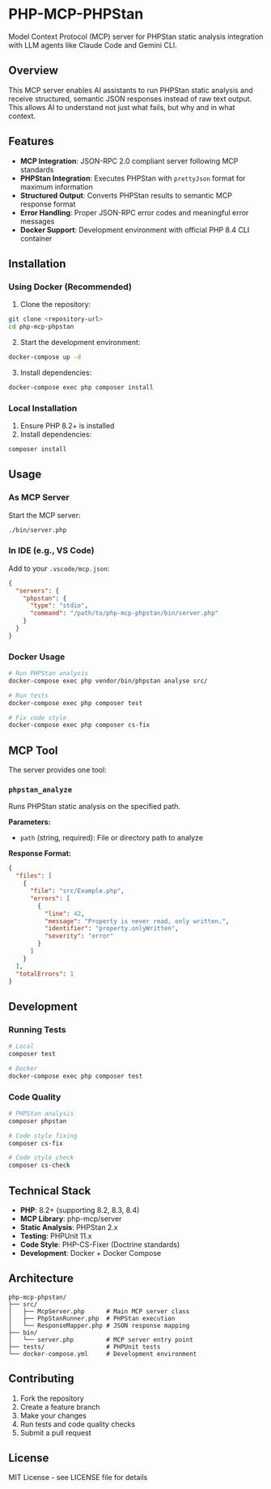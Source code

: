 # PHP-MCP-PHPStan

Model Context Protocol (MCP) server for PHPStan static analysis integration with LLM agents like Claude Code and Gemini CLI.

## Overview

This MCP server enables AI assistants to run PHPStan static analysis and receive structured, semantic JSON responses instead of raw text output. This allows AI to understand not just what fails, but why and in what context.

## Features

- **MCP Integration**: JSON-RPC 2.0 compliant server following MCP standards
- **PHPStan Integration**: Executes PHPStan with `prettyJson` format for maximum information
- **Structured Output**: Converts PHPStan results to semantic MCP response format
- **Error Handling**: Proper JSON-RPC error codes and meaningful error messages
- **Docker Support**: Development environment with official PHP 8.4 CLI container

## Installation

### Using Docker (Recommended)

1. Clone the repository:
```bash
git clone <repository-url>
cd php-mcp-phpstan
```

2. Start the development environment:
```bash
docker-compose up -d
```

3. Install dependencies:
```bash
docker-compose exec php composer install
```

### Local Installation

1. Ensure PHP 8.2+ is installed
2. Install dependencies:
```bash
composer install
```

## Usage

### As MCP Server

Start the MCP server:
```bash
./bin/server.php
```

### In IDE (e.g., VS Code)

Add to your `.vscode/mcp.json`:
```json
{
  "servers": {
    "phpstan": {
      "type": "stdio",
      "command": "/path/to/php-mcp-phpstan/bin/server.php"
    }
  }
}
```

### Docker Usage

```bash
# Run PHPStan analysis
docker-compose exec php vendor/bin/phpstan analyse src/

# Run tests
docker-compose exec php composer test

# Fix code style
docker-compose exec php composer cs-fix
```

## MCP Tool

The server provides one tool:

### `phpstan_analyze`

Runs PHPStan static analysis on the specified path.

**Parameters:**
- `path` (string, required): File or directory path to analyze

**Response Format:**
```json
{
  "files": [
    {
      "file": "src/Example.php",
      "errors": [
        {
          "line": 42,
          "message": "Property is never read, only written.",
          "identifier": "property.onlyWritten",
          "severity": "error"
        }
      ]
    }
  ],
  "totalErrors": 1
}
```

## Development

### Running Tests

```bash
# Local
composer test

# Docker
docker-compose exec php composer test
```

### Code Quality

```bash
# PHPStan analysis
composer phpstan

# Code style fixing
composer cs-fix

# Code style check
composer cs-check
```

## Technical Stack

- **PHP**: 8.2+ (supporting 8.2, 8.3, 8.4)
- **MCP Library**: php-mcp/server
- **Static Analysis**: PHPStan 2.x
- **Testing**: PHPUnit 11.x
- **Code Style**: PHP-CS-Fixer (Doctrine standards)
- **Development**: Docker + Docker Compose

## Architecture

```
php-mcp-phpstan/
├── src/
│   ├── McpServer.php      # Main MCP server class
│   ├── PhpStanRunner.php  # PHPStan execution
│   └── ResponseMapper.php # JSON response mapping
├── bin/
│   └── server.php         # MCP server entry point
├── tests/                 # PHPUnit tests
└── docker-compose.yml     # Development environment
```

## Contributing

1. Fork the repository
2. Create a feature branch
3. Make your changes
4. Run tests and code quality checks
5. Submit a pull request

## License

MIT License - see LICENSE file for details